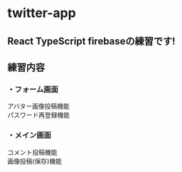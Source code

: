 # twitter-app

## React TypeScript firebaseの練習です!

## 練習内容

### ・フォーム画面
  アバター画像投稿機能<br>
  パスワード再登録機能<br>

### ・メイン画面
  コメント投稿機能<br>
  画像投稿(保存)機能<br>